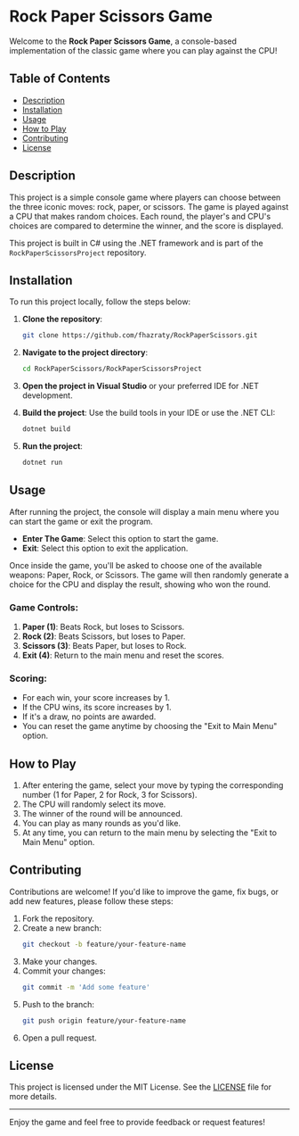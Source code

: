 
# Rock Paper Scissors Game

Welcome to the **Rock Paper Scissors Game**, a console-based implementation of the classic game where you can play against the CPU!

## Table of Contents

- [Description](#description)
- [Installation](#installation)
- [Usage](#usage)
- [How to Play](#how-to-play)
- [Contributing](#contributing)
- [License](#license)

## Description

This project is a simple console game where players can choose between the three iconic moves: rock, paper, or scissors. The game is played against a CPU that makes random choices. Each round, the player's and CPU's choices are compared to determine the winner, and the score is displayed.

This project is built in C# using the .NET framework and is part of the `RockPaperScissorsProject` repository.

## Installation

To run this project locally, follow the steps below:

1. **Clone the repository**:
   ```bash
   git clone https://github.com/fhazraty/RockPaperScissors.git
   ```

2. **Navigate to the project directory**:
   ```bash
   cd RockPaperScissors/RockPaperScissorsProject
   ```

3. **Open the project in Visual Studio** or your preferred IDE for .NET development.

4. **Build the project**:
   Use the build tools in your IDE or use the .NET CLI:
   ```bash
   dotnet build
   ```

5. **Run the project**:
   ```bash
   dotnet run
   ```

## Usage

After running the project, the console will display a main menu where you can start the game or exit the program.

- **Enter The Game**: Select this option to start the game.
- **Exit**: Select this option to exit the application.

Once inside the game, you'll be asked to choose one of the available weapons: Paper, Rock, or Scissors. The game will then randomly generate a choice for the CPU and display the result, showing who won the round.

### Game Controls:

1. **Paper (1)**: Beats Rock, but loses to Scissors.
2. **Rock (2)**: Beats Scissors, but loses to Paper.
3. **Scissors (3)**: Beats Paper, but loses to Rock.
4. **Exit (4)**: Return to the main menu and reset the scores.

### Scoring:

- For each win, your score increases by 1.
- If the CPU wins, its score increases by 1.
- If it's a draw, no points are awarded.
- You can reset the game anytime by choosing the "Exit to Main Menu" option.

## How to Play

1. After entering the game, select your move by typing the corresponding number (1 for Paper, 2 for Rock, 3 for Scissors).
2. The CPU will randomly select its move.
3. The winner of the round will be announced.
4. You can play as many rounds as you'd like.
5. At any time, you can return to the main menu by selecting the "Exit to Main Menu" option.

## Contributing

Contributions are welcome! If you'd like to improve the game, fix bugs, or add new features, please follow these steps:

1. Fork the repository.
2. Create a new branch:
   ```bash
   git checkout -b feature/your-feature-name
   ```
3. Make your changes.
4. Commit your changes:
   ```bash
   git commit -m 'Add some feature'
   ```
5. Push to the branch:
   ```bash
   git push origin feature/your-feature-name
   ```
6. Open a pull request.

## License

This project is licensed under the MIT License. See the [LICENSE](LICENSE) file for more details.

---

Enjoy the game and feel free to provide feedback or request features!
